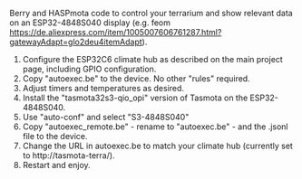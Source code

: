 Berry and HASPmota code to control your terrarium and show relevant data on an ESP32-4848S040 display (e.g. feom https://de.aliexpress.com/item/1005007606761287.html?gatewayAdapt=glo2deu4itemAdapt). 
1) Configure the ESP32C6 climate hub as described on the main project page, including GPIO configuration.
3) Copy "autoexec.be" to the device. No other "rules" required.
4) Adjust timers and temperatures as desired.
5) Install the "tasmota32s3-qio_opi" version of Tasmota on the ESP32-4848S040.
6) Use "auto-conf" and select "S3-4848S040"
7) Copy "autoexec_remote.be" - rename to "autoexec.be" - and the .jsonl file to the device.
8) Change the URL in autoexec.be to match your climate hub (currently set to http://tasmota-terra/).
9) Restart and enjoy.
